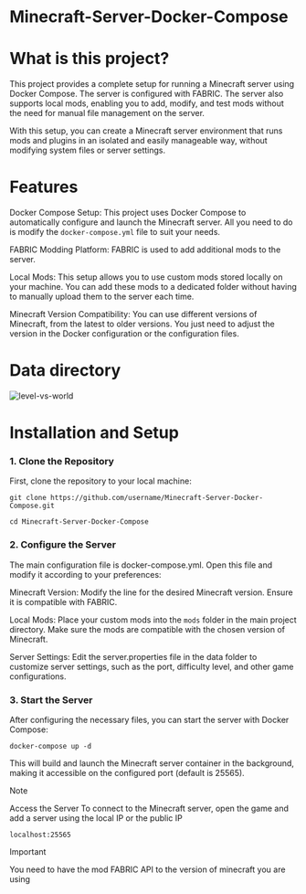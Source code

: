 # Minecraft-Server-Docker-Compose

# What is this project?

This project provides a complete setup for running a Minecraft server using Docker Compose. The server is configured with FABRIC. The server also supports local mods, enabling you to add, modify, and test mods without the need for manual file management on the server.

With this setup, you can create a Minecraft server environment that runs mods and plugins in an isolated and easily manageable way, without modifying system files or server settings.

# Features

   Docker Compose Setup: This project uses Docker Compose to automatically configure and launch the Minecraft server. All you need to do is modify the ```docker-compose.yml``` file to suit your needs.

   FABRIC Modding Platform: FABRIC is used to add additional mods to the server.
   
   Local Mods: This setup allows you to use custom mods stored locally on your machine. You can add these mods to a dedicated folder without having to manually upload them to the server each time.
   
   Minecraft Version Compatibility: You can use different versions of Minecraft, from the latest to older versions. You just need to adjust the version in the Docker configuration or the configuration files.
# Data directory

![level-vs-world](https://github.com/user-attachments/assets/b25b691e-afca-4de8-9ee8-063a6ca0470c)

# Installation and Setup

### 1. Clone the Repository

First, clone the repository to your local machine:
```
git clone https://github.com/username/Minecraft-Server-Docker-Compose.git
```
```
cd Minecraft-Server-Docker-Compose
```

### 2. Configure the Server

The main configuration file is docker-compose.yml. Open this file and modify it according to your preferences:

   Minecraft Version: Modify the line for the desired Minecraft version. Ensure it is compatible with FABRIC.

   Local Mods: Place your custom mods into the ```mods``` folder in the main project directory. Make sure the mods are compatible with the chosen version of Minecraft.

   Server Settings: Edit the server.properties file in the data folder to customize server settings, such as the port, difficulty level, and other game configurations.

### 3. Start the Server

After configuring the necessary files, you can start the server with Docker Compose:
```
docker-compose up -d
```
This will build and launch the Minecraft server container in the background, making it accessible on the configured port (default is 25565).

> [!NOTE] 
> Access the Server
>To connect to the Minecraft server, open the game and add a server using the local IP or the public IP
>```
>localhost:25565
>```

> [!IMPORTANT]
> You need to have the mod FABRIC API to the version of minecraft you are using
